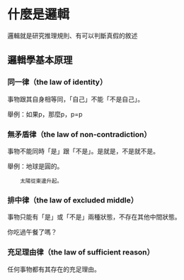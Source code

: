 # 什麼是邏輯

邏輯就是研究推理規則、有可以判斷真假的敘述

## 邏輯學基本原理

### 同一律（the law of identity）

  事物跟其自身相等同，「自己」不能「不是自己」。
  
  舉例：如果p，那麼p，p=p
  
### 無矛盾律（the law of non-contradiction）

  事物不能同時「是」跟「不是」。是就是，不是就不是。
  
  舉例：地球是圓的。
  
        太陽從東邊升起。
        
### 排中律（the law of excluded middle）

  事物只能有「是」或「不是」兩種狀態，不存在其他中間狀態。
  
  你吃過午餐了嗎？
  
### 充足理由律（the law of sufficient reason）

  任何事物都有其存在的充足理由。

